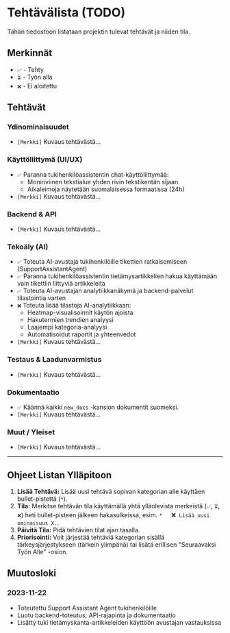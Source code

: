 # Tehtävälista (TODO)

Tähän tiedostoon listataan projektin tulevat tehtävät ja niiden tila.

## Merkinnät

*   `✅` - Tehty
*   `⏳` - Työn alla
*   `❌` - Ei aloitettu

## Tehtävät

### Ydinominaisuudet

*   `[Merkki]` Kuvaus tehtävästä...

### Käyttöliittymä (UI/UX)

*   `✅` Paranna tukihenkilöassistentin chat-käyttöliittymää:
    * Moniriviinen tekstialue yhden rivin tekstikentän sijaan
    * Aikaleimoja näytetään suomalaisessa formaatissa (24h)
*   `[Merkki]` Kuvaus tehtävästä...

### Backend & API

*   `[Merkki]` Kuvaus tehtävästä...

### Tekoäly (AI)

*   `✅` Toteuta AI-avustaja tukihenkilöille tikettien ratkaisemiseen (SupportAssistantAgent)
*   `✅` Paranna tukihenkilöassistentin tietämysartikkelien hakua käyttämään vain tikettiin liittyviä artikkeleita
*   `✅` Toteuta AI-avustajan analytiikkanäkymä ja backend-palvelut tilastointia varten
*   `❌` Toteuta lisää tilastoja AI-analytiikkaan:
    * Heatmap-visualisoinnit käytön ajoista
    * Hakutermien trendien analyysi
    * Laajempi kategoria-analyysi 
    * Automatisoidut raportit ja yhteenvedot
*   `[Merkki]` Kuvaus tehtävästä...

### Testaus & Laadunvarmistus

*   `[Merkki]` Kuvaus tehtävästä...

### Dokumentaatio

*   `✅` Käännä kaikki `new_docs` -kansion dokumentit suomeksi.
*   `[Merkki]` Kuvaus tehtävästä...

### Muut / Yleiset

*   `[Merkki]` Kuvaus tehtävästä...

---

## Ohjeet Listan Ylläpitoon

1.  **Lisää Tehtävä:** Lisää uusi tehtävä sopivan kategorian alle käyttäen bullet-pistettä (`*`).
2.  **Tila:** Merkitse tehtävän tila käyttämällä yhtä ylläolevista merkeistä (`✅`, `⏳`, `❌`) heti bullet-pisteen jälkeen hakasulkeissa, esim. `*   `❌` Lisää uusi ominaisuus X.`.
3.  **Päivitä Tila:** Pidä tehtävien tilat ajan tasalla.
4.  **Priorisointi:** Voit järjestää tehtäviä kategorian sisällä tärkeysjärjestykseen (tärkein ylimpänä) tai lisätä erillisen "Seuraavaksi Työn Alle" -osion. 

## Muutosloki

### 2023-11-22
- Toteutettu Support Assistant Agent tukihenkilöille
- Luotu backend-toteutus, API-rajapinta ja dokumentaatio
- Lisätty tuki tietämyskanta-artikkeleiden käyttöön avustajan vastauksissa 